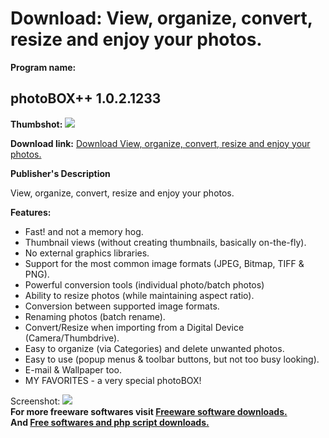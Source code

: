 # Download: View, organize, convert, resize and enjoy your photos.

**Program name:**

## photoBOX++ 1.0.2.1233

  
**Thumbshot:** ![](http://www.freewarefiles.com/screenshot/photoboxplus_md.jpg)   
  
**Download link:** [Download View, organize, convert, resize and enjoy your photos.](http://freesoftwares.boysofts.com/PhotoBOX_program_50512.html)  
  


**Publisher's Description**  
  


View, organize, convert, resize and enjoy your photos. 

**Features:**

  * Fast! and not a memory hog. 
  * Thumbnail views (without creating thumbnails, basically on-the-fly). 
  * No external graphics libraries. 
  * Support for the most common image formats (JPEG, Bitmap, TIFF & PNG). 
  * Powerful conversion tools (individual photo/batch photos) 
  * Ability to resize photos (while maintaining aspect ratio). 
  * Conversion between supported image formats. 
  * Renaming photos (batch rename). 
  * Convert/Resize when importing from a Digital Device (Camera/Thumbdrive). 
  * Easy to organize (via Categories) and delete unwanted photos. 
  * Easy to use (popup menus & toolbar buttons, but not too busy looking). 
  * E-mail & Wallpaper too. 
  * MY FAVORITES - a very special photoBOX! 

  
  
Screenshot: ![](http://www.freewarefiles.com/screenshot/photoboxplus.jpg)   
**For more freeware softwares visit [Freeware software downloads.](http://freesoftwares.boysofts.com/)**   
**And [Free softwares and php script downloads.](http://www.boysofts.com/)**
